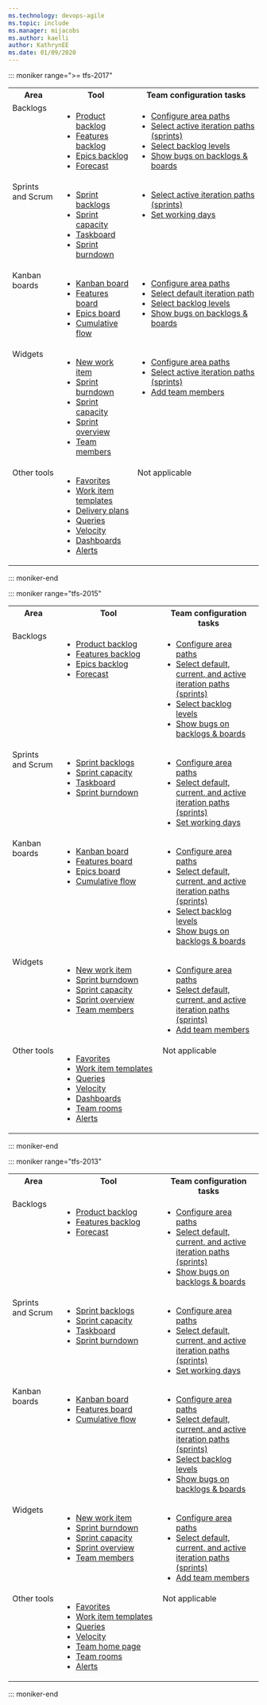 ```yaml
---
ms.technology: devops-agile
ms.topic: include
ms.manager: mijacobs
ms.author: kaelli
author: KathrynEE
ms.date: 01/09/2020
---
```



::: moniker range=">= tfs-2017"


<table width="100%">
<tbody valign="top">
<tr>
<th width="20%">Area</th>
<th width="30%">Tool</th>
<th width="50%">Team configuration tasks</th>
</tr>
<tr>
<td>Backlogs  </td>
<td>
<ul>
<li><a href="/azure/devops/boards/backlogs/create-your-backlog" >Product backlog</a></li>
<li><a href="/azure/devops/boards/backlogs/define-features-epics" >Features backlog</a></li>
<li><a href="/azure/devops/boards/backlogs/define-features-epics" >Epics backlog</a></li>
<li><a href="/azure/devops/boards/sprints/forecast">Forecast</a></li> 
</ul>
</td>
<td>
<ul>
<li><a href="/azure/devops/organizations/settings/set-area-paths" >Configure area paths</a></li>
<li><a href="/azure/devops/organizations/settings/set-iteration-paths-sprints" >Select active iteration paths (sprints)</a></li>
<li><a href="/azure/devops/organizations/settings/select-backlog-navigation-levels">Select backlog levels</a></li>
<li><a href="/azure/devops/organizations/settings/show-bugs-on-backlog">Show bugs on backlogs &amp; boards</a></li>
</ul>
</td>
</tr>
<tr>
<td>Sprints and Scrum </td>
<td>
<ul>
<li><a href="/azure/devops/boards/sprints/assign-work-sprint">Sprint backlogs</a></li>
<li><a href="/azure/devops/boards/sprints/set-capacity">Sprint capacity</a></li>
<li><a href="/azure/devops/boards/sprints/task-board">Taskboard</a></li>
<li><a href="/azure/devops/boards/sprints/sprint-burndown">Sprint burndown</a></li>
</ul>
</td>
<td>
<ul>
<li><a href="/azure/devops/organizations/settings/set-iteration-paths-sprints">Select active iteration paths (sprints)</a></li>
<li><a href="/azure/devops/organizations/settings/set-working-days">Set working days</a></li>
</ul>
</td>
</tr>
<tr>
<td>Kanban boards</td>
<td>
<ul>
<li><a href="/azure/devops/boards/boards/kanban-basics">Kanban board</a></li>
<li><a href="/azure/devops/boards/boards/kanban-epics-features-stories" >Features board</a></li>
<li><a href="/azure/devops/boards/boards/kanban-epics-features-stories" >Epics board</a></li>
<li><a href="/azure/devops/report/dashboards/cumulative-flow">Cumulative flow</a></li>
</ul>
</td>
<td>
<ul>
<li><a href="/azure/devops/organizations/settings/set-area-paths" >Configure area paths</a></li>
<li><a href="/azure/devops/organizations/settings/set-iteration-paths-sprints">Select default iteration path</a></li>
<li><a href="/azure/devops/organizations/settings/select-backlog-navigation-levels" >Select backlog levels</a></li>
<li><a href="/azure/devops/organizations/settings/show-bugs-on-backlog" >Show bugs on backlogs &amp; boards</a></li>
</ul>
</td>
</tr>
<tr>
<td>Widgets  </td>
<td>
<ul>
<li><a href="/azure/devops/report/dashboards/widget-catalog#new-work-item-widget" >New work item</a></li>
<li><a href="/azure/devops/report/dashboards/widget-catalog#sprint-burndown-widget" >Sprint burndown</a></li>
<li><a href="/azure/devops/report/dashboards/widget-catalog#sprint-capacity-widget" >Sprint capacity</a></li>
<li><a href="/azure/devops/report/dashboards/widget-catalog#sprint-overview-widget" >Sprint overview</a></li>
<li><a href="/azure/devops/report/dashboards/widget-catalog#team-members-widget" >Team members</a></li> 
</ul>
</td>
<td>
<ul>
<li><a href="/azure/devops/organizations/settings/set-area-paths" >Configure area paths</a></li>
<li><a href="/azure/devops/organizations/settings/set-iteration-paths-sprints" >Select active iteration paths (sprints)</a></li>
<li><a href="/azure/devops/organizations/security/add-users-team-project">Add team members</a></li>
</ul>
</td>
</tr>
<tr>
<td>Other tools </td>
<td>
<ul>
<li><a href="/azure/devops/project/navigation/set-favorites" >Favorites</a></li>
<li><a href="/azure/devops/boards/backlogs/work-item-template" >Work item templates</a></li>
<li><a href="/azure/devops/boards/plans/review-team-plans" >Delivery plans</a></li>
<li><a href="/azure/devops/boards/queries/using-queries">Queries</a></li>
<li><a href="/azure/devops/report/dashboards/team-velocity" >Velocity</a></li>
<li><a href="/azure/devops/report/dashboards/dashboards" >Dashboards</a></li>
<li><a href="/azure/devops/notifications/howto-manage-team-notifications" >Alerts</a> </li> 
</ul>
</td>
<td>
Not applicable
</td>
</tr>
</tbody>
</table>

::: moniker-end
 
::: moniker range="tfs-2015"


<table width="100%">
<tbody valign="top">
<tr>
<th width="20%">Area</th>
<th width="40%">Tool</th>
<th width="40%">Team configuration tasks</th>
</tr>
<tr>
<td>Backlogs  </td>
<td>
<ul>
<li><a href="/azure/devops/boards/backlogs/create-your-backlog">Product backlog</a></li>
<li><a href="/azure/devops/boards/backlogs/define-features-epics" >Features backlog</a></li>
<li><a href="/azure/devops/boards/backlogs/define-features-epics">Epics backlog</a></li>
<li><a href="/azure/devops/boards/sprints/forecast" >Forecast</a></li> 
</ul>
</td>
<td>
<ul>
<li><a href="/azure/devops/organizations/settings/set-area-paths" >Configure area paths</a></li>
<li><a href="/azure/devops/organizations/settings/set-iteration-paths-sprints" >Select default, current, and active iteration paths (sprints)</a></li>
<li><a href="/azure/devops/organizations/settings/select-backlog-navigation-levels">Select backlog levels</a></li>
<li><a href="/azure/devops/organizations/settings/show-bugs-on-backlog" >Show bugs on backlogs &amp; boards</a></li>
</ul>
</td>
</tr>
<tr>
<td>Sprints and Scrum </td>
<td>
<ul>
<li><a href="/azure/devops/boards/sprints/assign-work-sprint" >Sprint backlogs</a></li>
<li><a href="/azure/devops/boards/sprints/set-capacity" >Sprint capacity</a></li>
<li><a href="/azure/devops/boards/sprints/task-board" >Taskboard</a></li>
<li><a href="/azure/devops/boards/sprints/sprint-burndown" >Sprint burndown</a></li>
</ul>
</td>
<td>
<ul>
<li><a href="/azure/devops/organizations/settings/set-area-paths" >Configure area paths</a></li>
<li><a href="/azure/devops/organizations/settings/set-iteration-paths-sprints" >Select default, current, and active iteration paths (sprints)</a></li>
<li><a href="/azure/devops/organizations/settings/set-working-days" >Set working days</a></li>
</ul>
</td>
</tr>
<tr>
<td>Kanban boards</td>
<td>
<ul>
<li><a href="/azure/devops/boards/boards/kanban-basics" data-raw-source="[Kanban board](../boards/kanban-basics.md)">Kanban board</a></li>
<li><a href="/azure/devops/boards/boards/kanban-epics-features-stories" data-raw-source="[Features board](../boards/kanban-epics-features-stories.md)">Features board</a></li>
<li><a href="/azure/devops/boards/boards/kanban-epics-features-stories" data-raw-source="[Epics board](../boards/kanban-epics-features-stories.md)">Epics board</a></li>
<li><a href="/azure/devops/report/dashboards/cumulative-flow" data-raw-source="[Cumulative flow](../../report/dashboards/cumulative-flow.md)">Cumulative flow</a></li>
</ul>
</td>
<td>
<ul>
<li><a href="/azure/devops/organizations/settings/set-area-paths" data-raw-source="[Configure area paths](set-area-paths)">Configure area paths</a></li>
<li><a href="/azure/devops/organizations/settings/set-iteration-paths-sprints" data-raw-source="[Select default, current, and active iteration paths (sprints)](set-iteration-paths-sprints)">Select default, current, and active iteration paths (sprints)</a></li>
<li><a href="/azure/devops/organizations/settings/select-backlog-navigation-levels" data-raw-source="[Select backlog levels](select-backlog-navigation-levels)">Select backlog levels</a></li>
<li><a href="/azure/devops/organizations/settings/show-bugs-on-backlog" data-raw-source="[Show bugs on backlogs &amp; boards](show-bugs-on-backlog)">Show bugs on backlogs &amp; boards</a></li>
</ul>
</td>
</tr>
<tr>
<td>Widgets  </td>
<td>
<ul>
<li><a href="/azure/devops/report/dashboards/widget-catalog#new-work-item-widget" data-raw-source="[New work item](../../report/dashboards/widget-catalog.md#new-work-item-widget)">New work item</a></li>
<li><a href="/azure/devops/report/dashboards/widget-catalog#sprint-burndown-widget" data-raw-source="[Sprint burndown](../../report/dashboards/widget-catalog.md#sprint-burndown-widget)">Sprint burndown</a></li>
<li><a href="/azure/devops/report/dashboards/widget-catalog#sprint-capacity-widget" data-raw-source="[Sprint capacity](../../report/dashboards/widget-catalog.md#sprint-capacity-widget)">Sprint capacity</a></li>
<li><a href="/azure/devops/report/dashboards/widget-catalog#sprint-overview-widget" data-raw-source="[Sprint overview](../../report/dashboards/widget-catalog.md#sprint-overview-widget)">Sprint overview</a></li>
<li><a href="/azure/devops/report/dashboards/widget-catalog#team-members-widget" data-raw-source="[Team members](../../report/dashboards/widget-catalog.md#team-members-widget)">Team members</a></li> 
</ul>
</td>
<td>
<ul>
<li><a href="/azure/devops/organizations/settings/set-area-paths" data-raw-source="[Configure area paths](set-area-paths)">Configure area paths</a></li>
<li><a href="/azure/devops/organizations/settings/set-iteration-paths-sprints" data-raw-source="[Select default, current, and active iteration paths (sprints)](set-iteration-paths-sprints)">Select default, current, and active iteration paths (sprints)</a></li>
<li><a href="/azure/devops/organizations/security/add-users-team-project" >Add team members</a></li>
</ul>
</td>
</tr>
<tr>
<td>Other tools </td>
<td>
<ul>
<li><a href="/azure/devops/project/navigation/set-favorites" data-raw-source="[Favorites](../../project/navigation/set-favorites.md)">Favorites</a></li>
<li><a href="/azure/devops/boards/backlogs/work-item-template" data-raw-source="[Work item templates](../backlogs/work-item-template.md)">Work item templates</a></li>
<li><a href="/azure/devops/boards/queries/using-queries" data-raw-source="[Queries](../queries/using-queries.md)">Queries</a></li>
<li><a href="/azure/devops/report/dashboards/team-velocity" data-raw-source="[Velocity](../../report/dashboards/team-velocity.md)">Velocity</a></li>
<li><a href="/azure/devops/report/dashboards/dashboards" data-raw-source="[Dashboards](../../report/dashboards/dashboards.md)">Dashboards</a></li>
<li><a href="/azure/devops/notifications/collaborate-in-a-team-room" data-raw-source="[Team rooms](/previous-versions/azure/devops/notifications/collaborate-in-a-team-room)">Team rooms</a></li>
<li><a href="/azure/devops/notifications/howto-manage-team-notifications" data-raw-source="[Alerts](../../notifications/manage-team-group-global-organization-notifications.md)">Alerts</a> </li> 
</ul>
</td>
<td>
Not applicable
</td>
</tr>
</tbody>
</table>


::: moniker-end


::: moniker range="tfs-2013"



<table width="100%">
<tbody valign="top">
<tr>
<th width="20%">Area</th>
<th width="40%">Tool</th>
<th width="40%">Team configuration tasks</th>
</tr>
<tr>
<td>Backlogs  </td>
<td>
<ul>
<li><a href="/azure/devops/boards/backlogs/create-your-backlog" data-raw-source="[Product backlog](../backlogs/create-your-backlog.md)">Product backlog</a></li>
<li><a href="/azure/devops/boards/backlogs/define-features-epics" data-raw-source="[Features backlog](../backlogs/define-features-epics.md)">Features backlog</a></li>
<li><a href="/azure/devops/boards/sprints/forecast" data-raw-source="[Forecast](../sprints/forecast.md)">Forecast</a></li> 
</ul>
</td>
<td>
<ul>
<li><a href="/azure/devops/organizations/settings/set-area-paths" data-raw-source="[Configure area paths](set-area-paths)">Configure area paths</a></li>
<li><a href="/azure/devops/organizations/settings/set-iteration-paths-sprints" data-raw-source="[Select default, current, and active iteration paths (sprints)](set-iteration-paths-sprints)">Select default, current, and active iteration paths (sprints)</a></li>
<li><a href="/azure/devops/organizations/settings/show-bugs-on-backlog" data-raw-source="[Show bugs on backlogs &amp; boards](show-bugs-on-backlog)">Show bugs on backlogs &amp; boards</a></li>
</ul>
</td>
</tr>
<tr>
<td>Sprints and Scrum </td>
<td>
<ul>
<li><a href="/azure/devops/boards/sprints/assign-work-sprint" data-raw-source="[Sprint backlogs](../sprints/assign-work-sprint.md)">Sprint backlogs</a></li>
<li><a href="/azure/devops/boards/sprints/set-capacity" data-raw-source="[Sprint capacity](../sprints/set-capacity.md)">Sprint capacity</a></li>
<li><a href="/azure/devops/boards/sprints/task-board" data-raw-source="[Taskboard](../sprints/task-board.md)">Taskboard</a></li>
<li><a href="/azure/devops/boards/sprints/sprint-burndown" data-raw-source="[Sprint burndown](../../report/dashboards/configure-sprint-burndown.md)">Sprint burndown</a></li>
</ul>
</td>
<td>
<ul>
<li><a href="/azure/devops/organizations/settings/set-area-paths" data-raw-source="[Configure area paths](set-area-paths)">Configure area paths</a></li>
<li><a href="/azure/devops/organizations/settings/set-iteration-paths-sprints" data-raw-source="[Select default, current, and active iteration paths (sprints)](set-iteration-paths-sprints)">Select default, current, and active iteration paths (sprints)</a></li>
<li><a href="/azure/devops/organizations/settings/set-working-days" data-raw-source="[Set working days](set-working-days)">Set working days</a></li>
</ul>
</td>
</tr>
<tr>
<td>Kanban boards</td>
<td>
<ul>
<li><a href="/azure/devops/boards/boards/kanban-basics" data-raw-source="[Kanban board](../boards/kanban-basics.md)">Kanban board</a></li>
<li><a href="/azure/devops/boards/boards/kanban-epics-features-stories" data-raw-source="[Features board](../boards/kanban-epics-features-stories.md)">Features board</a></li>
<li><a href="/azure/devops/report/dashboards/cumulative-flow" data-raw-source="[Cumulative flow](../../report/dashboards/cumulative-flow.md)">Cumulative flow</a></li>
</ul>
</td>
<td>
<ul>
<li><a href="/azure/devops/organizations/settings/set-area-paths" data-raw-source="[Configure area paths](set-area-paths)">Configure area paths</a></li>
<li><a href="/azure/devops/organizations/settings/set-iteration-paths-sprints" data-raw-source="[Select default, current, and active iteration paths (sprints)](set-iteration-paths-sprints)">Select default, current, and active iteration paths (sprints)</a></li>
<li><a href="/azure/devops/organizations/settings/select-backlog-navigation-levels" data-raw-source="[Select backlog levels](select-backlog-navigation-levels)">Select backlog levels</a></li>
<li><a href="/azure/devops/organizations/settings/show-bugs-on-backlog" data-raw-source="[Show bugs on backlogs &amp; boards](show-bugs-on-backlog)">Show bugs on backlogs &amp; boards</a></li>
</ul>
</td>
</tr>
<tr>
<td>Widgets  </td>
<td>
<ul>
<li><a href="/azure/devops/report/dashboards/widget-catalog#new-work-item-widget" data-raw-source="[New work item](../../report/dashboards/widget-catalog.md#new-work-item-widget)">New work item</a></li>
<li><a href="/azure/devops/report/dashboards/widget-catalog#sprint-burndown-widget" data-raw-source="[Sprint burndown](../../report/dashboards/widget-catalog.md#sprint-burndown-widget)">Sprint burndown</a></li>
<li><a href="/azure/devops/report/dashboards/widget-catalog#sprint-capacity-widget" data-raw-source="[Sprint capacity](../../report/dashboards/widget-catalog.md#sprint-capacity-widget)">Sprint capacity</a></li>
<li><a href="/azure/devops/report/dashboards/widget-catalog#sprint-overview-widget" data-raw-source="[Sprint overview](../../report/dashboards/widget-catalog.md#sprint-overview-widget)">Sprint overview</a></li>
<li><a href="/azure/devops/report/dashboards/widget-catalog#team-members-widget" data-raw-source="[Team members](../../report/dashboards/widget-catalog.md#team-members-widget)">Team members</a></li> 
</ul>
</td>
<td>
<ul>
<li><a href="/azure/devops/organizations/settings/set-area-paths" data-raw-source="[Configure area paths](set-area-paths)">Configure area paths</a></li>
<li><a href="/azure/devops/organizations/settings/set-iteration-paths-sprints" data-raw-source="[Select default, current, and active iteration paths (sprints)](set-iteration-paths-sprints)">Select default, current, and active iteration paths (sprints)</a></li>
<li><a href="/azure/devops/organizations/security/add-users-team-project">Add team members</a></li>
</ul>
</td>
</tr>
<tr>
<td>Other tools </td>
<td>
<ul>
<li><a href="/azure/devops/project/navigation/set-favorites" data-raw-source="[Favorites](../../project/navigation/set-favorites.md)">Favorites</a></li>
<li><a href="/azure/devops/boards/backlogs/work-item-template" data-raw-source="[Work item templates](../backlogs/work-item-template.md)">Work item templates</a></li>
<li><a href="/azure/devops/boards/queries/using-queries" data-raw-source="[Queries](../queries/using-queries.md)">Queries</a></li>
<li><a href="/azure/devops/report/dashboards/team-velocity" data-raw-source="[Velocity](../../report/dashboards/team-velocity.md)">Velocity</a></li>
<li><a href="/azure/devops/report/dashboards/team-dashboard" data-raw-source="[Team home page](../../report/dashboards/team-dashboard.md)">Team home page</a></li>
<li><a href="/azure/devops/notifications/collaborate-in-a-team-room" data-raw-source="[Team rooms](/previous-versions/azure/devops/notifications/collaborate-in-a-team-room)">Team rooms</a></li>
<li><a href="/azure/devops/notifications/howto-manage-team-notifications" data-raw-source="[Alerts](../../notifications/manage-team-group-global-organization-notifications.md)">Alerts</a> </li> 
</ul>
</td>
<td>
Not applicable
</td>
</tr>
</tbody>
</table>


::: moniker-end